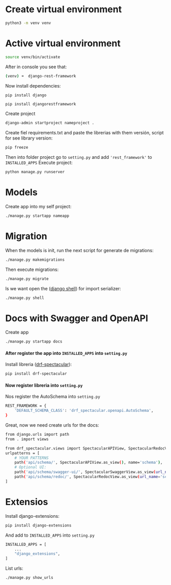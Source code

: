 # Create virtual environment
```bash
python3 -m venv venv
```
# Active virtual environment
```bash
source venv/bin/activate
```
After in console you see that:
```bash
(venv) ➜  django-rest-framework
```
Now install dependencies:
```bash
pip install django
```
```bas
pip install djangorestframework
```
Create project
```bash
django-admin startproject nameproject .
```
Create fiel requirements.txt and paste the librerias with them versión, script for see library version:
```bash
pip freeze
```
Then into folder project go to ```setting.py``` and add ```'rest_framework'``` to ```INSTALLED_APPS```
Execute project:
```bash
python manage.py runserver
```

# Models
Create app into my self project:
```bash
./manage.py startapp nameapp
```

# Migration
When the models is init, run the next script for generate de migrations:
```bash
./manage.py makemigrations
```
Then execute migrations:
```bash
./manage.py migrate
```
Is we want open the ([django shell](https://platzi.com/home/clases/10728-django-rest-framework/71313-modelos-y-serializadores-en-django-rest-framework/)) for import serializer:
```bash
./manage.py shell
```

# Docs with Swagger and OpenAPI
Create app
```bash
./manage.py startapp docs
```
#### After register the app into ```INSTALLED_APPS``` into ```setting.py```
Install libreria ([drf-spectacular](https://platzi.com/home/clases/10728-django-rest-framework/71313-modelos-y-serializadores-en-django-rest-framework/)):
```bash
pip install drf-spectacular
```
#### Now register libreria into ```setting.py```
Nos register the AutoSchema into ```setting.py```
```bash
REST_FRAMEWORK = {
    'DEFAULT_SCHEMA_CLASS': 'drf_spectacular.openapi.AutoSchema',
}
```
Great, now we need create urls for the docs:
```bash
from django.urls import path
from . import views

from drf_spectacular.views import SpectacularAPIView, SpectacularRedocView, SpectacularSwaggerView
urlpatterns = [
    # YOUR PATTERNS
    path('api/schema/', SpectacularAPIView.as_view(), name='schema'),
    # Optional UI:
    path('api/schema/swagger-ui/', SpectacularSwaggerView.as_view(url_name='schema'), name='swagger-ui'),
    path('api/schema/redoc/', SpectacularRedocView.as_view(url_name='schema'), name='redoc'),
]
```

# Extensios
Install django-extensions:
```bash
pip install django-extensions
```
And add to ```INSTALLED_APPS``` into ```setting.py```
```bash
INSTALLED_APPS = [
    ...
    "django_extensions",
]
```
List urls:
```bash
./manage.py show_urls
```
